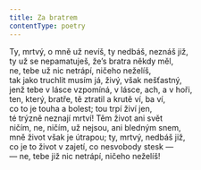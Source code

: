 ```yaml
---
title: Za bratrem
contentType: poetry
---
```


<section>

Ty, mrtvý, o mně už nevíš, ty nedbáš, neznáš již,  
ty už se nepamatuješ, že’s bratra někdy měl,  
ne, tebe už nic netrápí, ničeho neželíš,  
tak jako truchlit musím já, živý, však nešťastný,  
jenž tebe v lásce vzpomíná, v lásce, ach, a v hoři,  
ten, který, bratře, tě ztratil a krutě ví, ba ví,  
co to je touha a bolest; tou trpí živí jen,  
té trýzně neznají mrtví! Těm život ani svět  
ničím, ne, ničím, už nejsou, ani bledným snem,  
mně život však je útrapou; ty, mrtvý, nedbáš již,  
co je to život v zajetí, co nesvobody stesk —  
— ne, tebe již nic netrápí, ničeho neželíš!

</section>
